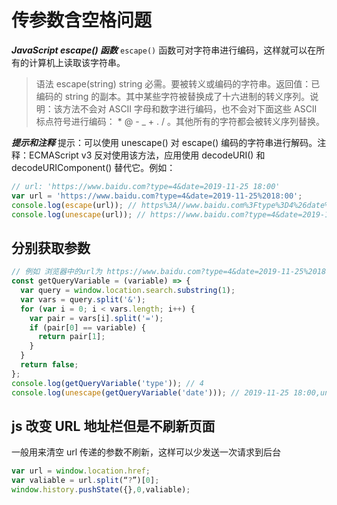 # 传参数含空格问题

**_JavaScript escape() 函数_** `escape()` 函数可对字符串进行编码，这样就可以在所有的计算机上读取该字符串。

> 语法 escape(string) string 必需。要被转义或编码的字符串。返回值：已编码的 string 的副本。其中某些字符被替换成了十六进制的转义序列。说明：该方法不会对 ASCII 字母和数字进行编码，也不会对下面这些 ASCII 标点符号进行编码： \* @ - \_ + . / 。其他所有的字符都会被转义序列替换。

**_提示和注释_** 提示：可以使用 unescape() 对 escape() 编码的字符串进行解码。注释：ECMAScript v3 反对使用该方法，应用使用 decodeURI() 和 decodeURIComponent() 替代它。例如：

```js
// url: 'https://www.baidu.com?type=4&date=2019-11-25 18:00'
var url = 'https://www.baidu.com?type=4&date=2019-11-25%2018:00';
console.log(escape(url)); // https%3A//www.baidu.com%3Ftype%3D4%26date%3D2019-11-25%252018%3A00
console.log(unescape(url)); // https://www.baidu.com?type=4&date=2019-11-25 18:00
```

## 分别获取参数

```js
// 例如 浏览器中的url为 https://www.baidu.com?type=4&date=2019-11-25%2018:00
const getQueryVariable = (variable) => {
  var query = window.location.search.substring(1);
  var vars = query.split('&');
  for (var i = 0; i < vars.length; i++) {
    var pair = vars[i].split('=');
    if (pair[0] == variable) {
      return pair[1];
    }
  }
  return false;
};
console.log(getQueryVariable('type')); // 4
console.log(unescape(getQueryVariable('date'))); // 2019-11-25 18:00,unescape可解析空格
```

## js 改变 URL 地址栏但是不刷新页面

一般用来清空 url 传递的参数不刷新，这样可以少发送一次请求到后台

```js
var url = window.location.href;
var valiable = url.split(“?”)[0];
window.history.pushState({},0,valiable);
```
